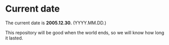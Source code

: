 # Current date

The current date is **2005.12.30.** (YYYY.MM.DD.)

This repository will be good when the world ends, so we will know how long it lasted.